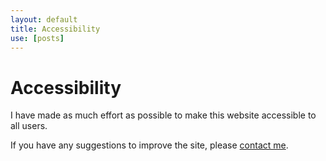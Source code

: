 ```yaml
---
layout: default
title: Accessibility
use: [posts]
---
```

# Accessibility

I have made as much effort as possible to make this website accessible to all users.

If you have any suggestions to improve the site, please [contact me](/contact/).
